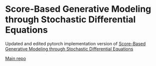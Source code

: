 # Score-Based Generative Modeling through Stochastic Differential Equations

Updated and edited pytorch implementation version of [Score-Based Generative Modeling through Stochastic Differential Equations](https://openreview.net/forum?id=PxTIG12RRHS)

[Main repo ](https://github.com/yang-song/score_sde/blob/main/README.md?plain=1)

